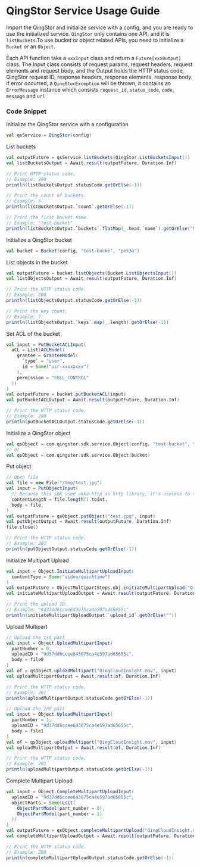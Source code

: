 # QingStor Service Usage Guide

Import the QingStor and initialize service with a config, and you are ready 
to use the initialized service. `QingStor` only contains one API, and it is 
`listBuckets`.To use bucket or object related APIs, you need to initialize
a `Bucket` or an `Object`.

Each API function take a `xxxInput` class and return a `Future[xxxOutput]` 
class. The Input class consists of request params, request headers, request 
elements and request body, and the Output holds the HTTP status code, QingStor 
request ID, response headers, response elements, response body. if error 
occurred, a `QingStorException` will be thrown, it contains an `ErrorMessage`
instance which consists `request_id`, `status_code`, `code`, `message` and 
`url`

### Code Snippet

Initialize the QingStor service with a configuration
```scala
val qsService = QingStor(config)
```

List buckets
```scala
val outputFuture = qsService.listBuckets(QingStor.ListBucketsInput())
val listBucketsOutput = Await.result(outputFuture, Duration.Inf)

// Print HTTP status code.
// Example: 200
println(listBucketsOutput.statusCode.getOrElse(-1))

// Print the count of buckets.
// Example: 5
println(listBucketsOutput.`count`.getOrElse(-1))

// Print the first bucket name.
// Example: "test-bucket"
println(listBucketsOutput.`buckets`.flatMap(_.head.`name`).getOrElse("No buckets"))
```

Initialize a QingStor bucket
```scala
val bucket = Bucket(config, "test-bucke", "pek3a")
```

List objects in the bucket
```scala
val outputFuture = bucket.listObjects(Bucket.ListObjectsInput())
val listObjectsOutput = Await.result(outputFuture, Duration.Inf)

// Print the HTTP status code.
// Example: 200
println(listObjectsOutput.statusCode.getOrElse(-1))

// Print the key count.
// Example: 7
println(listObjectsOutput.`keys`.map(_.length).getOrElse(-1))
```

Set ACL of the bucket
```scala
val input = PutBucketACLInput(
  aCL = List(ACLModel(
    grantee = GranteeModel(
      `type` = "user",
      id = Some("usr-xxxxxxxx")
    ),
    permission = "FULL_CONTROL"
  ))
)
val outputFuture = bucket.putBucketACL(input)
val putBucketACLOutput = Await.result(outputFuture, Duration.Inf)

// Print the HTTP status code.
// Example: 200
println(putBucketACLOutput.statusCode.getOrElse(-1))
```

Initialize a QingStor object
```scala
val qsObject = com.qingstor.sdk.service.Object(config, "test-bucket", "pek3a")
// or
val qsObject = com.qingstor.sdk.service.Object(bucket)
```

Put object
```scala
// Open file
val file = new File("/tmp/test.jpg")
val input = PutObjectInput(
  // Because this SDK used akka-http as http library, it's useless to set Content-Length here
  contentLength = file.length().toInt,
  body = file
)
val outputFuture = qsObject.putObject("test.jpg", input)
val putObjectOutput = Await.result(outputFuture, Duration.Inf)
file.close()

// Print the HTTP status code.
// Example: 201
println(putObjectOutput.statusCode.getOrElse(-1))
```

Initialize Multipart Upload
```scala
val input = Object.InitiateMultipartUploadInput(
  contentType = Some("video/quicktime")
)
val outputFuture = ObjectMultipartSteps.obj.initiateMultipartUpload("QingCloudInsight.mov", input)
val initiateMultipartUploadOutput = Await.result(outputFuture, Duration.Inf)

// Print the upload ID.
// Example: "9d37dd6ccee643075ca4e597ad65655c"
println(initiateMultipartUploadOutput.`upload_id`.getOrElse(""))
```

Upload Multipart
```scala
// Upload the 1st part
val input = Object.UploadMultipartInput(
  partNumber = 0,
  uploadID = "9d37dd6ccee643075ca4e597ad65655c",
  body = file0
)
val of = qsObject.uploadMultipart("QingCloudInsight.mov", input)
val uploadMultipartOutput = Await.result(of, Duration.Inf)

// Print the HTTP status code.
// Example: 201
println(uploadMultipartOutput.statusCode.getOrElse(-1))

// Upload the 2nd part
val input = Object.UploadMultipartInput(
  partNumber = 1,
  uploadID = "9d37dd6ccee643075ca4e597ad65655c",
  body = file1
)
val of = qsObject.uploadMultipart("QingCloudInsight.mov", input)
val uploadMultipartOutput = Await.result(of, Duration.Inf)

// Print the HTTP status code.
// Example: 201
println(uploadMultipartOutput.statusCode.getOrElse(-1))
```

Complete Multipart Upload
```scala
val input = Object.CompleteMultipartUploadInput(
  uploadID = "9d37dd6ccee643075ca4e597ad65655c",
  objectParts = Some(Lsit(
    ObjectPartModel(part_number = 0),
    ObjectPartModel(part_number = 1)
  ))
)
val outputFuture = qsObject.completeMultipartUpload("QingCloudInsight.mov", input)
val completeMultipartUploadOutput = Await.result(outputFuture, Duration.Inf)

// Print the HTTP status code.
// Example: 200
println(completeMultipartUploadOutput.statusCode.getOrElse(-1))
```
